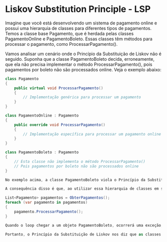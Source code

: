 # Liskov Substitution Principle - LSP

Imagine que você está desenvolvendo um sistema de pagamento online e possui uma hierarquia de classes para diferentes tipos de pagamentos. Temos a classe base Pagamento, que é herdada pelas classes PagamentoOnline e PagamentoBoleto. Essas classes têm métodos para processar o pagamento, como ProcessarPagamento().

Vamos analisar um cenário onde o Princípio da Substituição de Liskov não é seguido. Suponha que a classe PagamentoBoleto decida, erroneamente, que ela não precisa implementar o método ProcessarPagamento(), pois pagamentos por boleto não são processados online. Veja o exemplo abaixo:

```csharp
class Pagamento
{
    public virtual void ProcessarPagamento()
    {
        // Implementação genérica para processar um pagamento
    }
}

class PagamentoOnline : Pagamento
{
    public override void ProcessarPagamento()
    {
        // Implementação específica para processar um pagamento online
    }
}

class PagamentoBoleto : Pagamento
{
    // Esta classe não implementa o método ProcessarPagamento()
    // Pois pagamentos por boleto não são processados online
}

No exemplo acima, a classe PagamentoBoleto viola o Princípio da Substituição de Liskov. Isso ocorre porque a classe base Pagamento espera que todas as suas classes derivadas implementem o método ProcessarPagamento(), mas a classe PagamentoBoleto não o faz.

A consequência disso é que, ao utilizar essa hierarquia de classes em seu código, você pode encontrar problemas. Por exemplo, se você tiver um loop que processa pagamentos de forma genérica, como o seguinte:

List<Pagamento> pagamentos = ObterPagamentos();
foreach (var pagamento in pagamentos)
{
    pagamento.ProcessarPagamento();
}

Quando o loop chegar a um objeto PagamentoBoleto, ocorrerá uma exceção, pois a classe PagamentoBoleto não implementa o método ProcessarPagamento() esperado.

Portanto, o Princípio da Substituição de Liskov nos diz que as classes derivadas devem ser substituíveis por suas classes base, sem alterar a correção do programa. Isso significa que todas as classes derivadas devem implementar os métodos esperados pela classe base e não devem introduzir comportamentos inesperados ou exceções.
